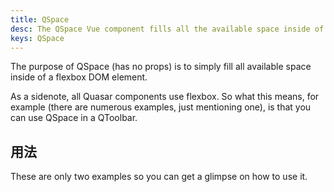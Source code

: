 ```yaml
---
title: QSpace
desc: The QSpace Vue component fills all the available space inside of a flexbox DOM element.
keys: QSpace
---
```

The purpose of QSpace (has no props) is to simply fill all available space inside of a flexbox DOM element.

As a sidenote, all Quasar components use flexbox. So what this means, for example (there are numerous examples, just mentioning one), is that you can use QSpace in a QToolbar.

## 用法
These are only two examples so you can get a glimpse on how to use it.

<doc-example title="Basic" file="QSpace/Basic" />

